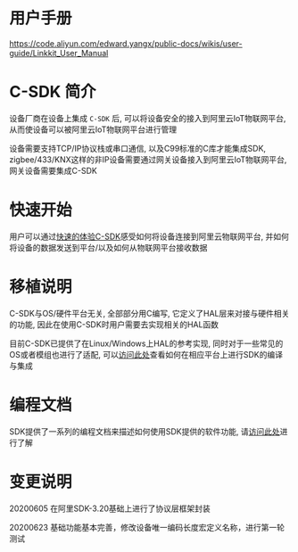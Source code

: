 # 用户手册

https://code.aliyun.com/edward.yangx/public-docs/wikis/user-guide/Linkkit_User_Manual

# C-SDK 简介

设备厂商在设备上集成 `C-SDK` 后, 可以将设备安全的接入到阿里云IoT物联网平台, 从而使设备可以被阿里云IoT物联网平台进行管理

设备需要支持TCP/IP协议栈或串口通信, 以及C99标准的C库才能集成SDK, zigbee/433/KNX这样的非IP设备需要通过网关设备接入到阿里云IoT物联网平台, 网关设备需要集成C-SDK


# 快速开始

用户可以通过[快速的体验C-SDK](https://code.aliyun.com/edward.yangx/public-docs/wikis/user-guide/linkkit/Quick_Start)感受如何将设备连接到阿里云物联网平台, 并如何将设备的数据发送到平台/以及如何从物联网平台接收数据


# 移植说明
C-SDK与OS/硬件平台无关, 全部部分用C编写, 它定义了HAL层来对接与硬件相关的功能, 因此在使用C-SDK时用户需要去实现相关的HAL函数

目前C-SDK已提供了在Linux/Windows上HAL的参考实现, 同时对于一些常见的OS或者模组也进行了适配, 可以[访问此处](https://code.aliyun.com/edward.yangx/public-docs/wikis/user-guide/linkkit/Port_Guide/Porting_Overview)查看如何在相应平台上进行SDK的编译与集成


# 编程文档

SDK提供了一系列的编程文档来描述如何使用SDK提供的软件功能, 请[访问此处](https://code.aliyun.com/edward.yangx/public-docs/wikis/user-guide/Linkkit_User_Manual)进行了解

# 变更说明
20200605 在阿里SDK-3.20基础上进行了协议层框架封装

20200623 基础功能基本完善，修改设备唯一编码长度宏定义名称，进行第一轮测试